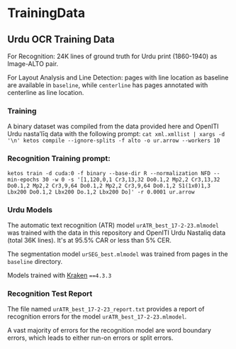 # TrainingData

## Urdu OCR Training Data

For Recognition: 24K lines of ground truth for Urdu print (1860-1940) as Image-ALTO pair.

For Layout Analysis and Line Detection: pages with line location as baseline are available in `baseline`, while `centerline` has pages annotated with centerline as line location.

### Training
A binary dataset was compiled from the data provided here and OpenITI Urdu nasta’līq data with the following prompt:
`cat xml.xmllist | xargs -d '\n' ketos compile --ignore-splits -f alto -o ur.arrow --workers 10`

### Recognition Training prompt:
`ketos train -d cuda:0 -f binary --base-dir R --normalization NFD --min-epochs 30 -w 0 -s '[1,120,0,1 Cr3,13,32 Do0.1,2 Mp2,2 Cr3,13,32 Do0.1,2 Mp2,2 Cr3,9,64 Do0.1,2 Mp2,2 Cr3,9,64 Do0.1,2 S1(1x0)1,3 Lbx200 Do0.1,2 Lbx200 Do.1,2 Lbx200 Do]' -r 0.0001 ur.arrow`

### Urdu Models
The automatic text recognition (ATR) model `urATR_best_17-2-23.mlmodel` was trained with the data in this repository and OpenITI Urdu Nastaliq data (total 36K lines). It's at 95.5% CAR or less than 5% CER.

The segmentation model `urSEG_best.mlmodel` was trained from pages in the `baseline` directory.

Models trained with [Kraken](https://github.com/mittagessen/kraken) `==4.3.3`

### Recognition Test Report

The file named `urATR_best_17-2-23_report.txt` provides a report of recognition errors for the model `urATR_best_17-2-23.mlmodel`.

A vast majority of errors for the recognition model are word boundary errors, which leads to either run-on errors or split errors.
